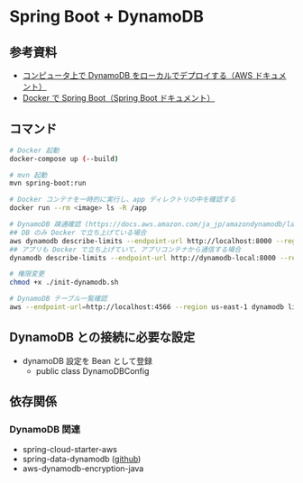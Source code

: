 # Spring Boot + DynamoDB

## 参考資料

- [コンピュータ上で DynamoDB をローカルでデプロイする（AWS ドキュメント）](https://docs.aws.amazon.com/ja_jp/amazondynamodb/latest/developerguide/DynamoDBLocal.DownloadingAndRunning.html)
- [Docker で Spring Boot（Spring Boot ドキュメント）](https://spring.pleiades.io/guides/gs/spring-boot-docker)

## コマンド

```sh
# Docker 起動
docker-compose up (--build)

# mvn 起動
mvn spring-boot:run

# Docker コンテナを一時的に実行し、app ディレクトリの中を確認する
docker run --rm <image> ls -R /app

# DynamoDB 疎通確認 (https://docs.aws.amazon.com/ja_jp/amazondynamodb/latest/developerguide/DynamoDBLocal.DownloadingAndRunning.html)
## DB のみ Docker で立ち上げている場合
aws dynamodb describe-limits --endpoint-url http://localhost:8000 --region us-west-2
## アプリも Docker で立ち上げていて、アプリコンテナから通信する場合
dynamodb describe-limits --endpoint-url http://dynamodb-local:8000 --region us-west-2

# 権限変更
chmod +x ./init-dynamodb.sh

# DynamoDB テーブル一覧確認
aws --endpoint-url=http://localhost:4566 --region us-east-1 dynamodb list-tables

```

## DynamoDB との接続に必要な設定

- dynamoDB 設定を Bean として登録
  - public class DynamoDBConfig

## 依存関係

### DynamoDB 関連

- spring-cloud-starter-aws
- spring-data-dynamodb ([github](https://github.com/michaellavelle/spring-data-dynamodb))
- aws-dynamodb-encryption-java
